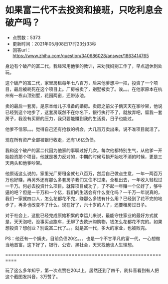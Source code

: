 # 如果富二代不去投资和接班，只吃利息会破产吗？
- 点赞数：5373
- 更新时间：2021年05月08日17时23分33秒
- 回答url：https://www.zhihu.com/question/340686028/answer/1863414765
<body>
 <p data-pid="rzKQWT61">身边有个破产的富二代，我经常用他爹的教训，来劝我妈别工作了，早点退休到处玩。</p>
 <p data-pid="jvx9UsAc">这个破产的富二代，家里房租每年七八百万，后来他爹想冲一把，投资了一个项目，最后被耗死在这个项目上。厂房被卖了，别墅被卖了。诶。。。在他家原本在杭州有一栋山顶别墅，花园两亩，还带泳池。</p>
 <p data-pid="dop9iOs8">卖的最后一套房，是原本给儿子准备的婚房。卖房之前父子俩天天在家吵架，他说已经到这个地步了，这套房既然不在你名下，银行执行不了，就放弃吧，留我一套房子，我没有买房的压力，我只要能赚到我的生活费，日子也能过。</p>
 <p data-pid="ELFiVi4p">他爹不信邪。。。觉得自己还有抢救的机会，大几百万卖出来，说不准项目就活了。</p>
 <p data-pid="JwppfalQ">现在所有资产全部被银行收走，还有1.6亿负债。</p>
 <p data-pid="JJc0hPwT">我和这个破产的富二代因为他家的事聊过好几次。每次他都特别生气，从他爹一开始投资那个项目，他就是极力反对的，中期的时候亏损开始吃不消的时候，更是三天两头和他爹吵架。</p>
 <p data-pid="ooiP1VBD">他原话这么说的，家里光厂房租金就七八百万，然后自己做点生意，一年一两百万万也好赚，再另外还有那么多套房子我们又住不过来，全租出去，一年收入轻松过一千万。何必去投资什么项目。就算项目成功了，了不起一年赚一个亿好了，够牛逼的吧？但是一千万和一个亿，我们的生活会有什么变化吗？一千万一年说真的，我们一家就四口人，怎么花都花不完，赚那么多钱有什么用？已经到了花不完的地步了，再多也改变不了什么。现在好了，六十岁的人了，还要租房过日子。</p>
 <p data-pid="YDkQc3Q6">对于社会上，这批已经完成原始积累的幸运儿来说，最能守住家业的最好方式就是，天天泡吧，没事买点跑车，无聊了去欧洲购购物，钱怎么花都花不完的。如果想投资？想创业？别说富二代了。。。就是富一代，多大的家业，也被败完。</p>
 <p data-pid="BsW1N5RY">PS：他还有一个姨夫，目前负债20亿。。。也是一个不甘平凡的富一代，一心想做当地首富，这下好了，银行、公安、黑社会，天天找他谈人生理想。</p>
 <p data-pid="UnlhOiTo">==========================================================</p>
 <p data-pid="tSVetOKu">玩了这么多年知乎，第一次点赞在20以上，居然还到了四千，刷抖音看到有人把这个截图发抖音，3万赞了。</p>
 <p></p>
</body>